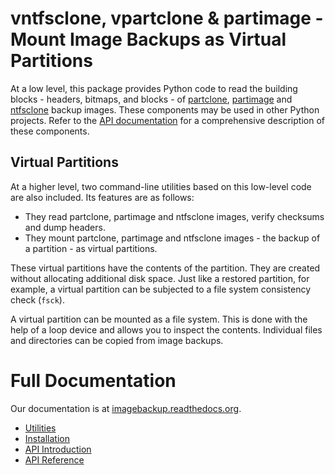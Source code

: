 # vntfsclone, vpartclone & partimage - Mount Image Backups as Virtual Partitions

At a low level, this package provides Python code to read the building blocks -
headers, bitmaps, and blocks - of [partclone](https://partclone.org/),
[partimage](https://www.partimage.org/) and
[ntfsclone](https://linux.die.net/man/8/ntfsclone) backup
images. These components may be used in other Python projects. Refer to the
[API documentation](https://imagebackup.readthedocs.io/en/latest/api.html)
for a comprehensive description of these components.

## Virtual Partitions

At a higher level, two command-line utilities based on this low-level code are
also included. Its features are as follows:
* They read partclone, partimage and ntfsclone images, verify checksums and
  dump headers.
* They mount partclone, partimage and ntfsclone images - the backup of a
  partition - as virtual partitions.

These virtual partitions have the contents of the partition. They are created
without allocating additional disk space. Just like a restored partition, for
example, a virtual partition can be subjected to a file system consistency
check (`fsck`).

A virtual partition can be mounted as a file system. This is done with the
help of a loop device and allows you to inspect the contents. Individual
files and directories can be copied from image backups.

# Full Documentation

Our documentation is at [imagebackup.readthedocs.org](https://imagebackup.readthedocs.org).

- [Utilities](https://imagebackup.readthedocs.io/en/latest/usage.html#utilities-vpartclone-vpartimage-and-vntfsclone)
- [Installation](https://imagebackup.readthedocs.io/en/latest/usage.html#installation)
- [API Introduction](https://imagebackup.readthedocs.io/en/latest/api.html)
- [API Reference](https://imagebackup.readthedocs.io/en/latest/api.html#detailed-api-documentation)
